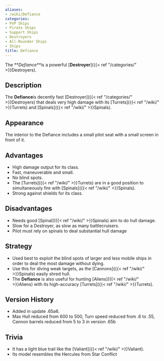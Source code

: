 ```yaml
---
aliases:
- /wiki/Defiance
categories:
- PVP Ships
- Pirate Ships
- Support Ships
- Destroyers
- All-Rounder Ships
- Ships
title: Defiance
---
```


The **_Defiance_**is a powerful [**Destroyer**]({{< ref "/categories/" >}}Destroyers). 

## Description

The **Defiance**is decently fast [Destroyer]({{< ref "/categories/" >}}Destroyers) that deals very high damage with its [Turrets]({{< ref "/wiki/" >}}Turrets) and [Spinals]({{< ref "/wiki/" >}}Spinals).

## Appearance

The interior to the Defiance includes a small pilot seat with a small screen in front of it.

## Advantages

- High damage output for its class.
- Fast, maneuverable and small.
- No blind spots.
- The [Turrets]({{< ref "/wiki/" >}}Turrets) are in a good position to simultaneously fire with [Spinals]({{< ref "/wiki/" >}}Spinals).
- Strong against shields for its class.

## Disadvantages

- Needs good [Spinal]({{< ref "/wiki/" >}}Spinals) aim to do hull damage.
- Slow for a Destroyer, as slow as many battlecruisers.
- Pilot must rely on spinals to deal substantial hull damage

## Strategy

- Used best to exploit the blind spots of larger and less mobile ships in order to deal the most damage without dying.
- Use this for diving weak targets, as the [Cannons]({{< ref "/wiki/" >}}Spinals) easily shred hull.
- The **Defiance** is also useful for hunting [Aliens]({{< ref "/wiki/" >}}Aliens) with its high-accuracy [Turrets]({{< ref "/wiki/" >}}Turrets).

## Version History 

- Added in update .65a6.
- Max Hull reduced from 600 to 500, Turn speed reduced from .6 to .55, Cannon barrels reduced from 5 to 3 in version .65b

## Trivia

- It has a light blue trail like the [Valiant]({{< ref "/wiki/" >}}Valiant).
- Its model resembles the Hercules from Star Conflict